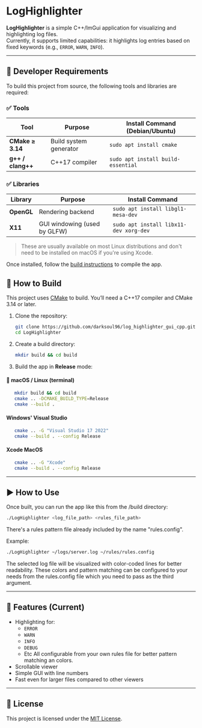 # LogHighlighter

**LogHighlighter** is a simple C++/ImGui application for visualizing and highlighting log files.  
Currently, it supports limited capabilities: it highlights log entries based on fixed keywords (e.g., `ERROR`, `WARN`, `INFO`).

---

## 🔧 Developer Requirements

To build this project from source, the following tools and libraries are required:

### ✅ Tools

| Tool              | Purpose                        | Install Command (Debian/Ubuntu)           |
|-------------------|--------------------------------|-------------------------------------------|
| **CMake ≥ 3.14**  | Build system generator         | `sudo apt install cmake`                  |
| **g++ / clang++** | C++17 compiler                 | `sudo apt install build-essential`        |

### ✅ Libraries

| Library           | Purpose                        | Install Command                           |
|-------------------|--------------------------------|-------------------------------------------|
| **OpenGL**        | Rendering backend              | `sudo apt install libgl1-mesa-dev`        |
| **X11**           | GUI windowing (used by GLFW)   | `sudo apt install libx11-dev xorg-dev`    |

> These are usually available on most Linux distributions and don't need to be installed on macOS if you're using Xcode.

Once installed, follow the [build instructions](#-how-to-build) to compile the app.


## 🧪 How to Build

This project uses [CMake](https://cmake.org/) to build. You’ll need a C++17 compiler and CMake 3.14 or later.

1. Clone the repository:
   ```bash
   git clone https://github.com/darksoul96/log_highlighter_gui_cpp.git
   cd LogHighlighter
   ```

2. Create a build directory:
   ```bash
   mkdir build && cd build
   ```

3. Build the app in **Release** mode:

#### 🔸 macOS / Linux (terminal)

```bash
   mkdir build && cd build
   cmake .. -DCMAKE_BUILD_TYPE=Release
   cmake --build .
```

#### Windows' Visual Studio
```bash
   cmake .. -G "Visual Studio 17 2022"
   cmake --build . --config Release
```

#### Xcode MacOS
```bash
   cmake .. -G "Xcode"
   cmake --build . --config Release
```

---

## ▶️ How to Use

Once built, you can run the app like this from the /build directory:

```bash
./LogHighlighter <log_file_path> <rules_file_path>
```
There's a rules pattern file already included by the name "rules.config".

Example:

```bash
./LogHighlighter ~/logs/server.log ~/rules/rules.config
```

The selected log file will be visualized with color-coded lines for better readability. These colors and pattern matching can be configured to your needs from the rules.config file which you need to pass as the third argument.

---

## 📌 Features (Current)

- Highlighting for:
  - `ERROR`
  - `WARN`
  - `INFO`
  - `DEBUG`
  - Etc
All configurable from your own rules file for better pattern matching an colors.
- Scrollable viewer
- Simple GUI with line numbers
- Fast even for larger files compared to other viewers

---

## 📜 License

This project is licensed under the [MIT License](LICENSE).
